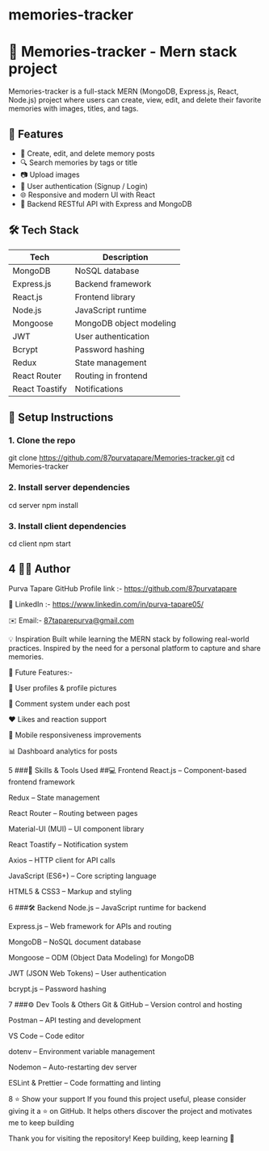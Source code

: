 # memories-tracker  

# 📸 Memories-tracker - Mern stack project 

Memories-tracker is a full-stack MERN (MongoDB, Express.js, React, Node.js) project where users can create, view, edit, and delete their favorite memories with images, titles, and tags.



## 🚀 Features

- 📝 Create, edit, and delete memory posts
- 🔍 Search memories by tags or title
- 📷 Upload images
- 🔐 User authentication (Signup / Login)
- 🌐 Responsive and modern UI with React
- 🔧 Backend RESTful API with Express and MongoDB



## 🛠️ Tech Stack

| Tech | Description |
|------|-------------|
| MongoDB | NoSQL database |
| Express.js | Backend framework |
| React.js | Frontend library |
| Node.js | JavaScript runtime |
| Mongoose | MongoDB object modeling |
| JWT | User authentication |
| Bcrypt | Password hashing |
| Redux | State management |
| React Router | Routing in frontend |
| React Toastify | Notifications |


## 🔧 Setup Instructions

### 1. Clone the repo
git clone https://github.com/87purvatapare/Memories-tracker.git
cd Memories-tracker

### 2. Install server dependencies 
  cd server 
  npm install
  
### 3.  Install client dependencies
cd client
npm start

## 4 🙋‍♀️ Author
Purva Tapare
GitHub Profile link :- https://github.com/87purvatapare

💼 LinkedIn :- https://www.linkedin.com/in/purva-tapare05/

✉️ Email:- 87taparepurva@gmail.com 


💡 Inspiration
Built while learning the MERN stack by following real-world practices. Inspired by the need for a personal platform to capture and share memories.

  
🔮 Future Features:- 

👤 User profiles & profile pictures

💬 Comment system under each post

❤️ Likes and reaction support

📱 Mobile responsiveness improvements

📊 Dashboard analytics for posts


5 ###🧰 Skills & Tools Used
##💻 Frontend
React.js – Component-based frontend framework

Redux – State management

React Router – Routing between pages

Material-UI (MUI) – UI component library

React Toastify – Notification system

Axios – HTTP client for API calls

JavaScript (ES6+) – Core scripting language

HTML5 & CSS3 – Markup and styling


6 ###🛠️ Backend
Node.js – JavaScript runtime for backend

Express.js – Web framework for APIs and routing

MongoDB – NoSQL document database

Mongoose – ODM (Object Data Modeling) for MongoDB

JWT (JSON Web Tokens) – User authentication

bcrypt.js – Password hashing


7 ###⚙️ Dev Tools & Others
Git & GitHub – Version control and hosting

Postman – API testing and development

VS Code – Code editor

dotenv – Environment variable management

Nodemon – Auto-restarting dev server

ESLint & Prettier – Code formatting and linting


8 ⭐️ Show your support
If you found this project useful, please consider giving it a ⭐️ on GitHub.
It helps others discover the project and motivates me to keep building

Thank you for visiting the repository!
Keep building, keep learning 🚀
